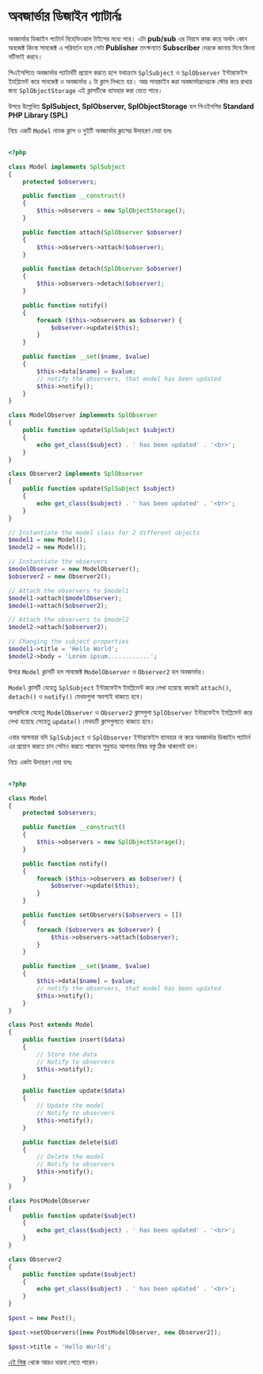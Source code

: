 # অবজার্ভার ডিজাইন প্যাটার্নঃ

অবজার্ভার ডিজাইন প্যাটার্ন বিহেভিওরাল টাইপের মধ্যে পরে।
এটা **pub/sub** এর নিয়মে কাজ করে অর্থাৎ কোন অবজেক্ট কিংবা সাবজেক্ট এ পরিবর্তন হলে সেটা **Publisher** তৎক্ষন্যাত **Subscriber** দেরকে জানায় দিবে কিংবা নটিফাই করবে।

পিএইসপিতে অবজার্ভার প্যাটার্নটি প্রয়োগ করতে হলে যথাক্রমে ```SplSubject``` ও ```SplObserver``` ইন্টারফেইস ইমপ্লিমেন্ট করে সাবজেক্ট ও অবজার্ভার ২ টা ক্লাস লিখতে হয়। আর সাবস্ক্রাইব করা অবজার্ভারদেরকে স্টোর করে রাখার জন্য ```SplObjectStorage``` এই ক্লাসটিকে ব্যাবহার করা যেতে পারে।

উপরে উল্লেখিত **SplSubject, SplObserver, SplObjectStorage** হল পিএইসপির **Standard PHP Library (SPL)**

নিচে একটি ```Model``` নামক ক্লাস ও দুইটি অবজার্ভার ক্লাসের উদাহরণ দেয়া হলঃ

```php

<?php

class Model implements SplSubject
{
    protected $observers;

    public function __construct()
    {
        $this->observers = new SplObjectStorage();
    }

    public function attach(SplObserver $observer)
    {
        $this->observers->attach($observer);
    }

    public function detach(SplObserver $observer)
    {
        $this->observers->detach($observer);
    }

    public function notify()
    {
        foreach ($this->observers as $observer) {
            $observer->update($this);
        }
    }

    public function __set($name, $value)
    {
        $this->data[$name] = $value;
        // notify the observers, that model has been updated
        $this->notify();
    }
}

class ModelObserver implements SplObserver
{
    public function update(SplSubject $subject)
    {
        echo get_class($subject) . ' has been updated' . '<br>';
    }
}

class Observer2 implements SplObserver
{
    public function update(SplSubject $subject)
    {
        echo get_class($subject) . ' has been updated' . '<br>';
    }
}

// Instantiate the model class for 2 different objects
$model1 = new Model();
$model2 = new Model();

// Instantiate the observers
$modelObserver = new ModelObserver();
$observer2 = new Observer2();

// Attach the observers to $model1
$model1->attach($modelObserver);
$model1->attach($observer2);

// Attach the observers to $model2
$model2->attach($observer2);

// Changing the subject properties
$model1->title = 'Hello World';
$model2->body = 'Lorem ipsum............';

```

উপরে ```Model``` ক্লাসটি হল সাবজেক্ট ```ModelObserver``` ও ```Observer2``` হল অবজার্ভার।

```Model``` ক্লাসটি যেহেতু ```SplSubject``` ইন্টারফেইস ইমপ্লিমেন্ট করে লেখা হয়েছে কাজেই ```attach()```, ```detach()``` ও ```notify()``` মেথডগুলা অবশ্যই থাকতে হবে।

অপরদিকে যেহেতু ```ModelObserver``` ও ```Observer2``` ক্লাসগুলা ```SplObserver``` ইন্টারফেইস ইমপ্লিমেন্ট করে লেখা হয়েছে সেহেতু ```update()``` মেথডটি ক্লাসগুলাতে থাকতে হবে।

এবার আপনারা যদি ```SplSubject``` ও ```SplObserver``` ইন্টারফেইস ব্যাবহার না করে অবজার্ভার ডিজাইন প্যাটার্ন এর প্রয়োগ করতে চান সেটাও করতে পারবেন শুধুমাত্র আপনার বিষয় বস্তু ঠিক থাকলেই হল।

নিচে একটা উদাহরণ দেয়া হলঃ

```php

<?php

class Model
{
    protected $observers;

    public function __construct()
    {
        $this->observers = new SplObjectStorage();
    }

    public function notify()
    {
        foreach ($this->observers as $observer) {
            $observer->update($this);
        }
    }

    public function setObservers($observers = [])
    {
        foreach ($observers as $observer) {
            $this->observers->attach($observer);
        }
    }

    public function __set($name, $value)
    {
        $this->data[$name] = $value;
        // notify the observers, that model has been updated
        $this->notify();
    }
}

class Post extends Model
{
    public function insert($data)
    {
        // Store the data
        // Notify to observers
        $this->notify();
    }

    public function update($data)
    {
        // Update the model
        // Notify to observers
        $this->notify();
    }

    public function delete($id)
    {
        // Delete the model
        // Notify to observers
        $this->notify();
    }
}

class PostModelObserver
{
    public function update($subject)
    {
        echo get_class($subject) . ' has been updated' . '<br>';
    }
}

class Observer2
{
    public function update($subject)
    {
        echo get_class($subject) . ' has been updated' . '<br>';
    }
}

$post = new Post();

$post->setObservers([new PostModelObserver, new Observer2]);

$post->title = 'Hello World';

```

[এই লিঙ্ক](https://github.com/sohelamin/php-design-patterns) থেকে আরও ধারনা পেতে পারেন।